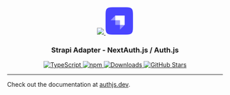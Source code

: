<p align="center">
  <br/>
  <a href="https://authjs.dev" target="_blank">
    <img height="64px" src="https://authjs.dev/img/logo-sm.png" />
  </a>
  <a href="https://strapi.io/" target="_blank">
    <img height="64px" src="logos/strapi.svg"/>
    <!-- <img height="64px" src="https://authjs.dev/img/adapters/pg.svg"/> -->
  </a>
  <h3 align="center"><b>Strapi Adapter</b> - NextAuth.js / Auth.js</a></h3>
  <p align="center" style="align: center;">
    <a href="https://npm.im/@auth/strapi-adapter">
      <img src="https://img.shields.io/badge/TypeScript-blue?style=flat-square" alt="TypeScript" />
    </a>
    <a href="https://npm.im/@auth/strapi-adapter">
      <img alt="npm" src="https://img.shields.io/npm/v/@auth/strapi-adapter?color=green&label=@auth/strapi-adapter&style=flat-square">
    </a>
    <a href="https://www.npmtrends.com/@auth/strapi-adapter">
      <img src="https://img.shields.io/npm/dm/@auth/strapi-adapter?label=%20downloads&style=flat-square" alt="Downloads" />
    </a>
    <a href="https://github.com/nextauthjs/next-auth/stargazers">
      <img src="https://img.shields.io/github/stars/nextauthjs/next-auth?style=flat-square" alt="GitHub Stars" />
    </a>
  </p>
</p>

---

Check out the documentation at [authjs.dev](https://authjs.dev/reference/adapter/strapi).
